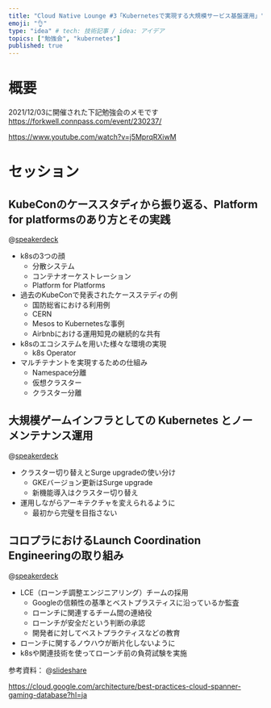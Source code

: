 ```yaml
---
title: "Cloud Native Lounge #3「Kubernetesで実現する大規模サービス基盤運用」"
emoji: "👌"
type: "idea" # tech: 技術記事 / idea: アイデア
topics: ["勉強会", "kubernetes"]
published: true
---
```

# 概要

2021/12/03に開催された下記勉強会のメモです
https://forkwell.connpass.com/event/230237/

https://www.youtube.com/watch?v=j5MprqRXiwM

# セッション

## KubeConのケーススタディから振り返る、Platform for platformsのあり方とその実践

@[speakerdeck](aaf4e5bf3dd142fab976b37fb3458a31)

- k8sの3つの顔
  - 分散システム
  - コンテナオーケストレーション
  - Platform for Platforms
- 過去のKubeConで発表されたケースステディの例
  - 国防総省における利用例
  - CERN
  - Mesos to Kubernetesな事例
  - Airbnbにおける運用知見の継続的な共有
- k8sのエコシステムを用いた様々な環境の実現
  - k8s Operator
- マルチテナントを実現するための仕組み
  - Namespace分離
  - 仮想クラスター
  - クラスター分離

## 大規模ゲームインフラとしての Kubernetes とノーメンテナンス運用

@[speakerdeck](a87e66064a7749189009a0a770a945f2)

- クラスター切り替えとSurge upgradeの使い分け
  - GKEバージョン更新はSurge upgrade
  - 新機能導入はクラスター切り替え
- 運用しながらアーキテクチャを変えられるように
  - 最初から完璧を目指さない

## コロプラにおけるLaunch Coordination Engineeringの取り組み

@[speakerdeck](61ada566e4b14f60b0f66f87be4df97c)

- LCE（ローンチ調整エンジニアリング）チームの採用
  - Googleの信頼性の基準とベストプラスティスに沿っているか監査
  - ローンチに関連するチーム間の連絡役
  - ローンチが安全だという判断の承認
  - 開発者に対してベストプラクティスなどの教育
- ローンチに関するノウハウが断片化しないように
- k8sや関連技術を使ってローンチ前の負荷試験を実施

参考資料：
@[slideshare](xYuh5OBPz5vEc)

https://cloud.google.com/architecture/best-practices-cloud-spanner-gaming-database?hl=ja
